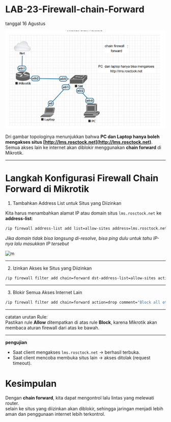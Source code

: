 # LAB-23-Firewall-chain-Forward
tanggal 16 Agustus 

![m](YYYY.PNG)

Dri gambar topologinya menunjukkan bahwa **PC dan Laptop hanya boleh mengakses situs [http://lms.rosctock.net](http://lms.rosctock.net)**. Semua akses lain ke internet akan diblokir menggunakan **chain forward** di Mikrotik.

---

# Langkah Konfigurasi Firewall Chain Forward di Mikrotik

1. Tambahkan Address List untuk Situs yang Diizinkan

Kita harus menambahkan alamat IP atau domain situs `lms.rosctock.net` ke **address-list**:

```bash
/ip firewall address-list add list=allow-sites address=lms.rosctock.net
```

*Jika domain tidak bisa langsung di-resolve, bisa ping dulu untuk tahu IP-nya lalu masukkan IP tersebut*

![m]()

---

2. Izinkan Akses ke Situs yang Diizinkan

```bash
/ip firewall filter add chain=forward dst-address-list=allow-sites action=accept comment="Allow access to lms.rosctock.net"
```

---

3. Blokir Semua Akses Internet Lain

```bash
/ip firewall filter add chain=forward action=drop comment="Block all other internet access"
```

---
catatan urutan Rule:  
Pastikan rule **Allow** ditempatkan di atas rule **Block**, karena Mikrotik akan membaca aturan firewall dari atas ke bawah.

---

**pengujian**

* Saat client mengakses `lms.rosctock.net` → berhasil terbuka.
* Saat client mencoba membuka situs lain → akses ditolak (request timeout).

# Kesimpulan

Dengan **chain forward**, kita dapat mengontrol lalu lintas yang melewati router.  
selain ke situs yang diizinkan akan diblokir, sehingga jaringan menjadi lebih aman dan penggunaan internet lebih terkontrol.
